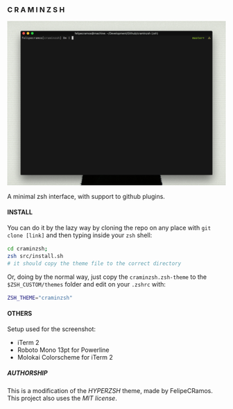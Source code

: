 ### C R A M I N Z S H
![clean_print](images/clean_print.png)

A minimal zsh interface, with support to github plugins.

#### INSTALL
You can do it by the lazy way by cloning the repo on any place with `git clone [link]` and then typing inside your `zsh` shell:
```sh
cd craminzsh;
zsh src/install.sh
# it should copy the theme file to the correct directory
```

Or, doing by the normal way, just copy the `craminzsh.zsh-theme` to the `$ZSH_CUSTOM/themes` folder and edit on your `.zshrc` with:
```sh
ZSH_THEME="craminzsh"
```

#### OTHERS
Setup used for the screenshot:
+ iTerm 2
+ Roboto Mono 13pt for Powerline
+ Molokai Colorscheme for iTerm 2

##### AUTHORSHIP
This is a modification of the *HYPERZSH* theme, made by FelipeCRamos. This project also uses the *MIT license*.
